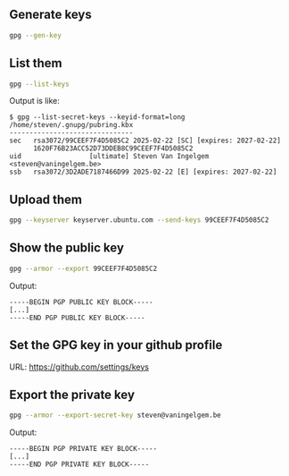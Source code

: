 ## Generate keys

```bash
gpg --gen-key
```

## List them

```bash
gpg --list-keys
```

Output is like:

```text
$ gpg --list-secret-keys --keyid-format=long
/home/steven/.gnupg/pubring.kbx
-------------------------------
sec   rsa3072/99CEEF7F4D5085C2 2025-02-22 [SC] [expires: 2027-02-22]
      1620F76B23ACC52D73DDEB8C99CEEF7F4D5085C2
uid                 [ultimate] Steven Van Ingelgem <steven@vaningelgem.be>
ssb   rsa3072/3D2ADE7187466D99 2025-02-22 [E] [expires: 2027-02-22]
```

## Upload them

```bash
gpg --keyserver keyserver.ubuntu.com --send-keys 99CEEF7F4D5085C2
```

## Show the public key

```bash
gpg --armor --export 99CEEF7F4D5085C2
```

Output:

```text
-----BEGIN PGP PUBLIC KEY BLOCK-----
[...]
-----END PGP PUBLIC KEY BLOCK-----
```

## Set the GPG key in your github profile

URL: https://github.com/settings/keys

## Export the private key

```bash
gpg --armor --export-secret-key steven@vaningelgem.be
```

Output:

```text
-----BEGIN PGP PRIVATE KEY BLOCK-----
[...]
-----END PGP PRIVATE KEY BLOCK-----
```
